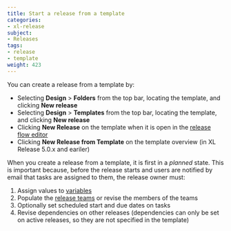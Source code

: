 ```yaml
---
title: Start a release from a template
categories:
- xl-release
subject:
- Releases
tags:
- release
- template
weight: 423
---
```


You can create a release from a template by:

* Selecting **Design** > **Folders** from the top bar, locating the template, and clicking **New release**
* Selecting **Design** > **Templates** from the top bar, locating the template, and clicking **New release**
* Clicking **New Release** on the template when it is open in the [release flow editor](/xl-release/how-to/using-the-release-flow-editor.html)
* Clicking **New Release from Template** on the template overview (in XL Release 5.0.x and eariler)

When you create a release from a template, it is first in a *planned* state. This is important because, before the release starts and users are notified by email that tasks are assigned to them, the release owner must:

1. Assign values to [variables](/xl-release/concept/variables-in-xl-release.html)
2. Populate the [release teams](/xl-release/how-to/configure-teams-for-a-release.html) or revise the members of the teams
3. Optionally set scheduled start and due dates on tasks
4. Revise dependencies on other releases (dependencies can only be set on active releases, so they are not specified in the template)
